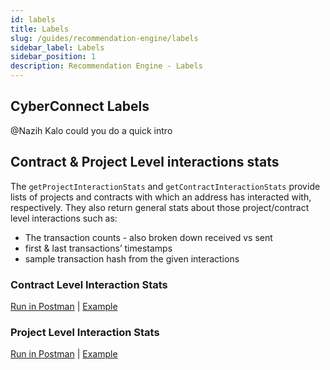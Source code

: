 ```yaml
---
id: labels
title: Labels
slug: /guides/recommendation-engine/labels
sidebar_label: Labels
sidebar_position: 1
description: Recommendation Engine - Labels
---
```


## CyberConnect Labels

@Nazih Kalo could you do a quick intro

## Contract & Project Level interactions stats

The `getProjectInteractionStats` and `getContractInteractionStats` provide lists of projects and contracts with which an address has interacted with, respectively. They also return general stats about those project/contract level interactions such as:

- The transaction counts - also broken down received vs sent
- first & last transactions’ timestamps
- sample transaction hash from the given interactions

### Contract Level Interaction Stats

[Run in Postman](https://www.postman.com/cyberconnect-v2/workspace/cyberconnect-v2/request/20133006-c38142e2-e5a9-4938-b877-58505b224e69) | [Example](https://www.postman.com/cyberconnect-v2/workspace/cyberconnect-v2/example/20133006-a972d9ff-36a2-4498-9cc3-224b38129d9e)

### Project Level Interaction Stats

[Run in Postman](https://www.postman.com/cyberconnect-v2/workspace/cyberconnect-v2/request/20133006-f8948b6d-4c42-448b-bc0a-65ee75815847) | [Example](https://www.postman.com/cyberconnect-v2/workspace/cyberconnect-v2/example/20133006-9a0f9ff3-2fb4-4086-819b-e115f09e7a48)
